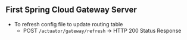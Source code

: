 ## First Spring Cloud Gateway Server

- To refresh config file to update routing table
  - POST `/actuator/gateway/refresh` -> HTTP 200 Status Response


